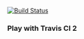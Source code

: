 [![Build Status](https://travis-ci.org/kostya255/play-with-travis.svg?branch=master)](https://travis-ci.org/kostya255/play-with-travis)
### Play with Travis CI 2
